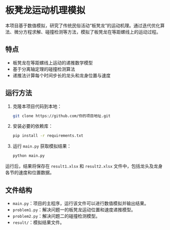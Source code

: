 
# 板凳龙运动机理模拟

本项目基于数值模拟，研究了传统民俗活动“板凳龙”的运动机理。通过迭代优化算法、微分方程求解、碰撞检测等方法，模拟了板凳龙在等距螺线上的运动过程。

## 特点

- 板凳龙在等距螺线上运动的递推数学模型
- 基于分离轴定理的碰撞检测算法
- 递推法计算每个时间步长的龙头和龙身位置与速度

## 运行方法

1. 克隆本项目代码到本地：
   ```bash
   git clone https://github.com/你的项目地址.git
   ```

2. 安装必要的依赖库：
   ```bash
   pip install -r requirements.txt
   ```

3. 运行 `main.py` 获取模拟结果：
   ```bash
   python main.py
   ```

运行后，结果将保存在 `result1.xlsx` 和 `result2.xlsx` 文件中，包括龙头及龙身各节的速度和位置数据。

## 文件结构

- `main.py`：项目的主程序，运行该文件可以进行数值模拟并输出结果。
- `problem1.py`：解决问题一的板凳龙运动位置和速度递推模型。
- `problem2.py`：解决问题二的碰撞检测模型。
- `result/`：模拟结果文件。

